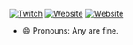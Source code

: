 [![Twitch](https://img.shields.io/twitch/status/aluerie?color=9146FF&label=twitch&logo=twitch&style=for-the-badge)](https://www.twitch.tv/Aluerie)
[![Website](https://img.shields.io/badge/discord-dm-7289da?style=for-the-badge&logo=discord)](https://discordapp.com/users/312204139751014400)
[![Website](https://img.shields.io/badge/website-link-9678b6?style=for-the-badge&logo=githubsponsors)](https://aluerie.github.io/AluBot/)


- 😄 Pronouns: Any are fine.

